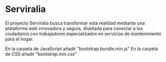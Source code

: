 # Serviralia
El proyecto Serviralia busca transformar esta realidad mediante una plataforma web innovadora y segura, diseñada para conectar a los ciudadanos con trabajadores especializados en servicios de mantenimiento para el hogar.

En la carpeta de JavaScript añadir "bootstrap.bundle.min.js"
En la carpeta de CSS añadir "bootstrap.min.css"
